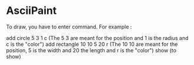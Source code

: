 # AsciiPaint

To draw, you have to enter command. 
For example : 

  add circle 5 3 1 c (The 5 3 are meant for the position and 1 is the radius and c is the "color")
  add rectangle 10 10 5 20 r (The 10 10 are meant for the position, 5 is the width and 20 the length and r is the "color")
  show (to show)
  
